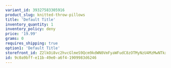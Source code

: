 ```yaml
---
variant_id: 39327583305916
product_slug: knitted-throw-pillows
title: 'Default Title'
inventory_quantity: 1
inventory_policy: deny
price: '19.99'
grams: 0
requires_shipping: true
option1: 'Default Title'
storefront_id: Z2lkOi8vc2hvcGlmeS9Qcm9kdWN0VmFyaWFudC8zOTMyNzU4MzMwNTkxNg==
id: 9c0a9bff-e11b-49e0-a6f4-1909983d6246
---
```

